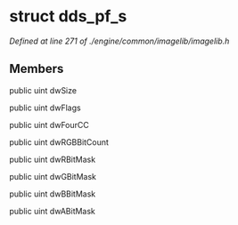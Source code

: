 # struct dds_pf_s

*Defined at line 271 of ./engine/common/imagelib/imagelib.h*

## Members

public uint dwSize

public uint dwFlags

public uint dwFourCC

public uint dwRGBBitCount

public uint dwRBitMask

public uint dwGBitMask

public uint dwBBitMask

public uint dwABitMask



